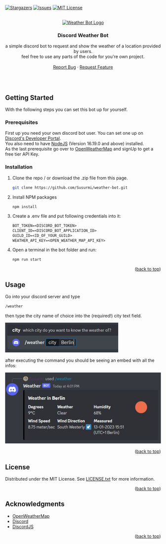 <a name="readme-top"></a>

[![Stargazers][stars-shield]][stars-url]
[![Issues][issues-shield]][issues-url]
[![MIT License][license-shield]][license-url]

<!-- PROJECT LOGO -->
<br />
<div align="center">
  <a href="https://github.com/susurmi/weather-bot">
    <img src="https://cdn0.iconfinder.com/data/icons/weather-line-19/32/Sunny-64.png" alt="Weather Bot Logo" width="80" height="80">
  </a>

<h3 align="center">Discord Weather Bot</h3>

  <p align="center">
    a simple discord bot to request and show the weather of a location provided by users.<br />
    feel free to use any parts of the code for you're own project.
    <br />
    <br />
    <a href="https://github.com/susurmi/weather-bot/issues">Report Bug</a>
    ·
    <a href="https://github.com/susurmi/weather-bot/issues">Request Feature</a>
  </p>
</div>

<!-- GETTING STARTED -->

<br><br>

## Getting Started

With the following steps you can set this bot up for yourself.

### Prerequisites

First up you need your own discord bot user. You can set one up on [Discord's Developer Portal](https://discord.com/developers/applications).<br>
You also need to have [NodeJS](https://nodejs.org/en/) (Version 16.19.0 and above) installed.<br>
As the last prerequisite go over to [OpenWeatherMap](https://openweathermap.org/) and signUp to get a free tier API Key.

### Installation

1. Clone the repo / or download the .zip file from this page.
   ```sh
   git clone https://github.com/Susurmi/weather-bot.git
   ```
2. Install NPM packages
   ```sh
   npm install
   ```
3. Create a .env file and put following credentials into it:

   ```env
   BOT_TOKEN=<DISCORD_BOT_TOKEN>
   CLIENT_ID=<DISCORD_BOT_APPLICATION_ID>
   GUILD_ID=<ID_OF_YOUR_GUILD>
   WEATHER_API_KEY=<OPEN_WEATHER_MAP_API_KEY>
   ```

4. Open a terminal in the bot folder and run:

   ```sh
   npm run start
   ```

<p align="right">(<a href="#readme-top">back to top</a>)</p>

<!-- USAGE EXAMPLES -->

## Usage

Go into your discord server and type

```md
/weather
```

then type the city name of choice into the (required!) city text field.
<br>

![ScreenShot](./images/weather_command.JPG)

after executing the command you should be seeing an embed with all the infos:
<br>

![ScreenShot](./images/weather_embed.JPG)

<p align="right">(<a href="#readme-top">back to top</a>)</p>

## License

Distributed under the MIT License. See [LICENSE.txt](https://github.com/Susurmi/weather-bot/blob/main/LICENSE) for more information.

<p align="right">(<a href="#readme-top">back to top</a>)</p>

<!-- ACKNOWLEDGMENTS -->

## Acknowledgments

- [OpenWeatherMap](https://openweathermap.org/)
- [Discord](https://discord.com)
- [DiscordJS](https://discord.js.org/)

<p align="right">(<a href="#readme-top">back to top</a>)</p>

<!-- MARKDOWN LINKS & IMAGES -->
<!-- https://www.markdownguide.org/basic-syntax/#reference-style-links -->

[contributors-shield]: https://img.shields.io/github/contributors/Susurmi/weather-bot.svg?style=for-the-badge
[contributors-url]: https://github.com/Susurmi/weather-bot/graphs/contributors
[forks-shield]: https://img.shields.io/github/forks/Susurmi/weather-bot.svg?style=for-the-badge
[forks-url]: https://github.com/Susurmi/weather-bot/network/members
[stars-shield]: https://img.shields.io/github/stars/Susurmi/weather-bot.svg?style=for-the-badge
[stars-url]: https://github.com/Susurmi/weather-bot/stargazers
[issues-shield]: https://img.shields.io/github/issues/Susurmi/weather-bot.svg?style=for-the-badge
[issues-url]: https://github.com/Susurmi/weather-bot/issues
[license-shield]: https://img.shields.io/github/license/Susurmi/weather-bot.svg?style=for-the-badge
[license-url]: https://github.com/Susurmi/weather-bot/blob/master/LICENSE.txt
